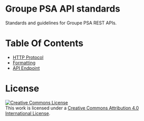 # Groupe PSA API standards

Standards and guidelines for Groupe PSA REST APIs.

# Table Of Contents

 - [HTTP Protocol](https://github.com/GroupePSA/api-standards/blob/master/content/http-protocol.md)
 - [Formatting](https://github.com/GroupePSA/api-standards/blob/master/content/formatting.md)
 - [API Endpoint](https://github.com/GroupePSA/api-standards/blob/master/content/api-endpoint.md)

# License

<a rel="license" href="http://creativecommons.org/licenses/by/4.0/"><img alt="Creative Commons License" style="border-width:0" src="https://i.creativecommons.org/l/by/4.0/88x31.png" /></a><br />This work is licensed under a <a rel="license" href="http://creativecommons.org/licenses/by/4.0/">Creative Commons Attribution 4.0 International License</a>.
